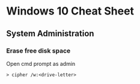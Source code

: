 

# Windows 10 Cheat Sheet

## System Administration

### Erase free disk space

Open cmd prompt as admin

`> cipher /w:<drive-letter>`
